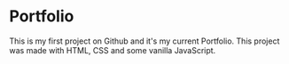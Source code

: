 # Portfolio
This is my first project on Github and it's my current Portfolio.
This project was made with HTML, CSS and some vanilla JavaScript.
